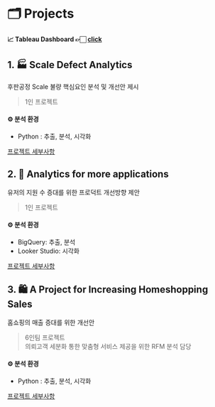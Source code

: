 # 🗂️ Projects

#### 📈 Tableau Dashboard 👉🏻 [click](https://public.tableau.com/app/profile/gayoungb/vizzes)

## 1. 🏭 Scale Defect Analytics 
후판공정 Scale 불량 핵심요인 분석 및 개선안 제시   

> 1인 프로젝트

#### ⚙️ 분석 환경
- Python : 추출, 분석, 시각화
  
[프로젝트 세부사항](https://github.com/gayoungb/projects/tree/main/scale_defect_analytics)



## 2. 💼 Analytics for more applications 
유저의 지원 수 증대를 위한 프로덕트 개선방향 제안 

> 1인 프로젝트

#### ⚙️ 분석 환경
- BigQuery: 추출, 분석   
- Looker Studio: 시각화 

[프로젝트 세부사항](https://github.com/gayoungb/projects/tree/main/analytics_for_more_applications)


## 3. 🛍️ A Project for Increasing Homeshopping Sales  
홈쇼핑의 매출 증대를 위한 개선안  

> 6인팀 프로젝트  
의뢰고객 세분화 통한 맞춤형 서비스 제공을 위한 RFM 분석 담당

#### ⚙️ 분석 환경
- Python : 추출, 분석, 시각화

[프로젝트 세부사항](https://github.com/gayoungb/projects/tree/main/increasing_homeshopping_sales)
